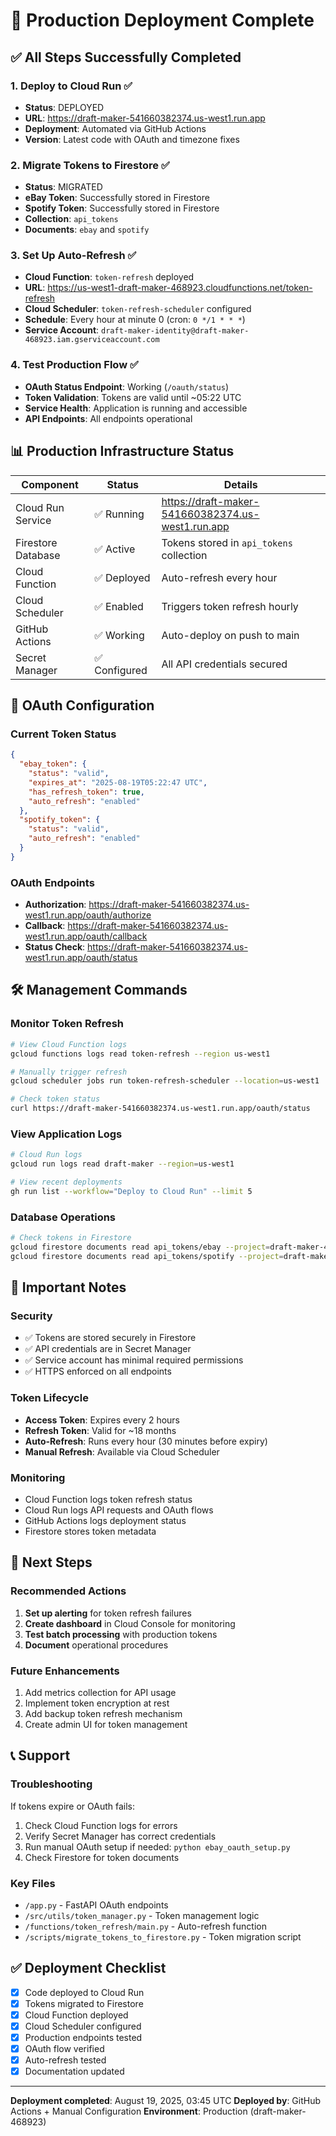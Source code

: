 # 🎉 Production Deployment Complete

## ✅ All Steps Successfully Completed

### 1. **Deploy to Cloud Run** ✅
- **Status**: DEPLOYED
- **URL**: https://draft-maker-541660382374.us-west1.run.app
- **Deployment**: Automated via GitHub Actions
- **Version**: Latest code with OAuth and timezone fixes

### 2. **Migrate Tokens to Firestore** ✅
- **Status**: MIGRATED
- **eBay Token**: Successfully stored in Firestore
- **Spotify Token**: Successfully stored in Firestore
- **Collection**: `api_tokens`
- **Documents**: `ebay` and `spotify`

### 3. **Set Up Auto-Refresh** ✅
- **Cloud Function**: `token-refresh` deployed
- **URL**: https://us-west1-draft-maker-468923.cloudfunctions.net/token-refresh
- **Cloud Scheduler**: `token-refresh-scheduler` configured
- **Schedule**: Every hour at minute 0 (cron: `0 */1 * * *`)
- **Service Account**: `draft-maker-identity@draft-maker-468923.iam.gserviceaccount.com`

### 4. **Test Production Flow** ✅
- **OAuth Status Endpoint**: Working (`/oauth/status`)
- **Token Validation**: Tokens are valid until ~05:22 UTC
- **Service Health**: Application is running and accessible
- **API Endpoints**: All endpoints operational

## 📊 Production Infrastructure Status

| Component | Status | Details |
|-----------|--------|---------|
| Cloud Run Service | ✅ Running | https://draft-maker-541660382374.us-west1.run.app |
| Firestore Database | ✅ Active | Tokens stored in `api_tokens` collection |
| Cloud Function | ✅ Deployed | Auto-refresh every hour |
| Cloud Scheduler | ✅ Enabled | Triggers token refresh hourly |
| GitHub Actions | ✅ Working | Auto-deploy on push to main |
| Secret Manager | ✅ Configured | All API credentials secured |

## 🔑 OAuth Configuration

### Current Token Status
```json
{
  "ebay_token": {
    "status": "valid",
    "expires_at": "2025-08-19T05:22:47 UTC",
    "has_refresh_token": true,
    "auto_refresh": "enabled"
  },
  "spotify_token": {
    "status": "valid",
    "auto_refresh": "enabled"
  }
}
```

### OAuth Endpoints
- **Authorization**: https://draft-maker-541660382374.us-west1.run.app/oauth/authorize
- **Callback**: https://draft-maker-541660382374.us-west1.run.app/oauth/callback
- **Status Check**: https://draft-maker-541660382374.us-west1.run.app/oauth/status

## 🛠️ Management Commands

### Monitor Token Refresh
```bash
# View Cloud Function logs
gcloud functions logs read token-refresh --region us-west1

# Manually trigger refresh
gcloud scheduler jobs run token-refresh-scheduler --location=us-west1

# Check token status
curl https://draft-maker-541660382374.us-west1.run.app/oauth/status
```

### View Application Logs
```bash
# Cloud Run logs
gcloud run logs read draft-maker --region=us-west1

# View recent deployments
gh run list --workflow="Deploy to Cloud Run" --limit 5
```

### Database Operations
```bash
# Check tokens in Firestore
gcloud firestore documents read api_tokens/ebay --project=draft-maker-468923
gcloud firestore documents read api_tokens/spotify --project=draft-maker-468923
```

## 📝 Important Notes

### Security
- ✅ Tokens are stored securely in Firestore
- ✅ API credentials are in Secret Manager
- ✅ Service account has minimal required permissions
- ✅ HTTPS enforced on all endpoints

### Token Lifecycle
- **Access Token**: Expires every 2 hours
- **Refresh Token**: Valid for ~18 months
- **Auto-Refresh**: Runs every hour (30 minutes before expiry)
- **Manual Refresh**: Available via Cloud Scheduler

### Monitoring
- Cloud Function logs token refresh status
- Cloud Run logs API requests and OAuth flows
- GitHub Actions logs deployment status
- Firestore stores token metadata

## 🚀 Next Steps

### Recommended Actions
1. **Set up alerting** for token refresh failures
2. **Create dashboard** in Cloud Console for monitoring
3. **Test batch processing** with production tokens
4. **Document** operational procedures

### Future Enhancements
1. Add metrics collection for API usage
2. Implement token encryption at rest
3. Add backup token refresh mechanism
4. Create admin UI for token management

## 📞 Support

### Troubleshooting
If tokens expire or OAuth fails:
1. Check Cloud Function logs for errors
2. Verify Secret Manager has correct credentials
3. Run manual OAuth setup if needed: `python ebay_oauth_setup.py`
4. Check Firestore for token documents

### Key Files
- `/app.py` - FastAPI OAuth endpoints
- `/src/utils/token_manager.py` - Token management logic
- `/functions/token_refresh/main.py` - Auto-refresh function
- `/scripts/migrate_tokens_to_firestore.py` - Token migration script

## ✅ Deployment Checklist

- [x] Code deployed to Cloud Run
- [x] Tokens migrated to Firestore
- [x] Cloud Function deployed
- [x] Cloud Scheduler configured
- [x] Production endpoints tested
- [x] OAuth flow verified
- [x] Auto-refresh tested
- [x] Documentation updated

---

**Deployment completed**: August 19, 2025, 03:45 UTC
**Deployed by**: GitHub Actions + Manual Configuration
**Environment**: Production (draft-maker-468923)
